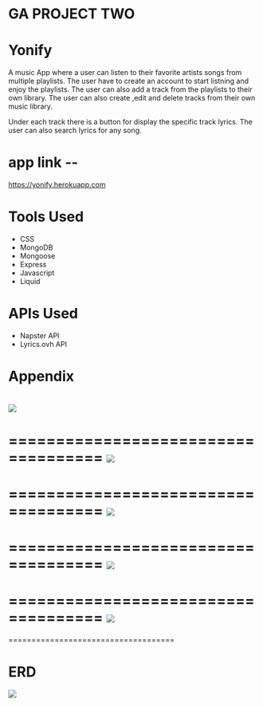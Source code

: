 
# GA PROJECT TWO

# Yonify
A music App where a user can listen to their favorite artists songs from multiple playlists.
The user have to create an account to start listning and enjoy the playlists. 
The user can also add a track from the playlists to their own library. The user can also create ,edit and delete tracks from their own music library.

Under each track there is a button for display the specific track lyrics.
The user can also search lyrics for any song.

# app link --  
https://yonify.herokuapp.com
# Tools Used

- CSS
- MongoDB
- Mongoose
- Express
- Javascript
- Liquid

# APIs Used

- Napster API
- Lyrics.ovh API
# Appendix



![](https://i.imgur.com/AcMluqC.png)
====================================
====================================
![](https://i.imgur.com/2tYzNWO.png)
====================================
====================================
![](https://i.imgur.com/tC7Zw1O.png)
====================================
====================================
![](https://i.imgur.com/xpNFxbx.png)
====================================

====================================
![](https://i.imgur.com/6iGlIGi.png)
====================================

====================================
# ERD

![](https://i.imgur.com/SkqUcSy.png)